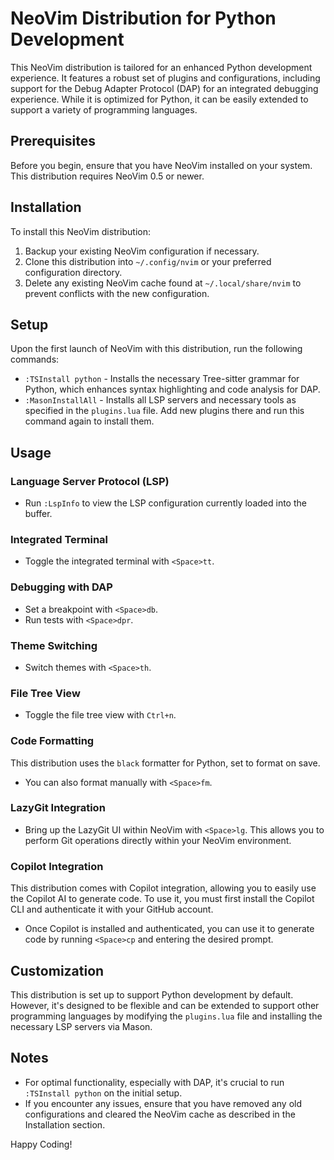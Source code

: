 # NeoVim Distribution for Python Development

This NeoVim distribution is tailored for an enhanced Python development experience. It features a robust set of plugins and configurations, including support for the Debug Adapter Protocol (DAP) for an integrated debugging experience. While it is optimized for Python, it can be easily extended to support a variety of programming languages.

## Prerequisites

Before you begin, ensure that you have NeoVim installed on your system. This distribution requires NeoVim 0.5 or newer.

## Installation

To install this NeoVim distribution:

1. Backup your existing NeoVim configuration if necessary.
2. Clone this distribution into `~/.config/nvim` or your preferred configuration directory.
3. Delete any existing NeoVim cache found at `~/.local/share/nvim` to prevent conflicts with the new configuration.

## Setup

Upon the first launch of NeoVim with this distribution, run the following commands:

- `:TSInstall python` - Installs the necessary Tree-sitter grammar for Python, which enhances syntax highlighting and code analysis for DAP.
- `:MasonInstallAll` - Installs all LSP servers and necessary tools as specified in the `plugins.lua` file. Add new plugins there and run this command again to install them.

## Usage

### Language Server Protocol (LSP)

- Run `:LspInfo` to view the LSP configuration currently loaded into the buffer.

### Integrated Terminal

- Toggle the integrated terminal with `<Space>tt`.

### Debugging with DAP

- Set a breakpoint with `<Space>db`.
- Run tests with `<Space>dpr`.

### Theme Switching

- Switch themes with `<Space>th`.

### File Tree View

- Toggle the file tree view with `Ctrl+n`.

### Code Formatting

This distribution uses the `black` formatter for Python, set to format on save.
- You can also format manually with `<Space>fm`.

### LazyGit Integration

- Bring up the LazyGit UI within NeoVim with `<Space>lg`. This allows you to perform Git operations directly within your NeoVim environment.

### Copilot Integration

This distribution comes with Copilot integration, allowing you to easily use the Copilot AI to generate code. To use it, you must first install the Copilot CLI and authenticate it with your GitHub account.
- Once Copilot is installed and authenticated, you can use it to generate code by running `<Space>cp` and entering the desired prompt.

## Customization

This distribution is set up to support Python development by default. However, it's designed to be flexible and can be extended to support other programming languages by modifying the `plugins.lua` file and installing the necessary LSP servers via Mason.

## Notes

- For optimal functionality, especially with DAP, it's crucial to run `:TSInstall python` on the initial setup.
- If you encounter any issues, ensure that you have removed any old configurations and cleared the NeoVim cache as described in the Installation section.

Happy Coding!
